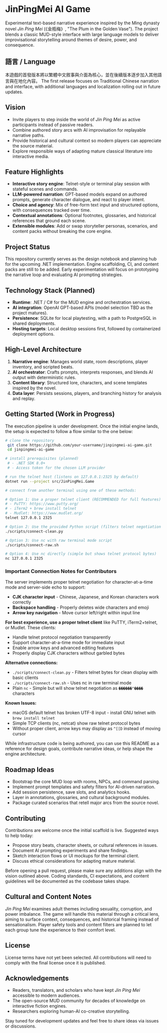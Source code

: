 # JinPingMei AI Game

Experimental text-based narrative experience inspired by the Ming dynasty novel *Jin Ping Mei* (《金瓶梅》, "The Plum in the Golden Vase"). The project blends a classic MUD-style interface with large language models to deliver improvisational storytelling around themes of desire, power, and consequence.

## 語言 / Language
本遊戲的首發版本將以繁體中文敘事與介面為核心，並在後續版本逐步加入其他語言與在地化內容。
The first release focuses on Traditional Chinese narration and interface, with additional languages and localization rolling out in future updates.

## Vision
- Invite players to step inside the world of *Jin Ping Mei* as active participants instead of passive readers.
- Combine authored story arcs with AI improvisation for replayable narrative paths.
- Provide historical and cultural context so modern players can appreciate the source material.
- Explore responsible ways of adapting mature classical literature into interactive media.

## Feature Highlights
- **Interactive story engine**: Telnet-style or terminal play session with stateful scenes and commands.
- **LLM-powered narration**: GPT-based models expand on authored prompts, generate character dialogue, and react to player intent.
- **Choice and agency**: Mix of free-form text input and structured options, with consequences tracked over time.
- **Contextual annotations**: Optional footnotes, glossaries, and historical references that ground each scene.
- **Extensible modules**: Add or swap storyteller personas, scenarios, and content packs without breaking the core engine.

## Project Status
This repository currently serves as the design notebook and planning hub for the upcoming .NET implementation. Engine scaffolding, CI, and content packs are still to be added. Early experimentation will focus on prototyping the narrative loop and evaluating AI prompting strategies.

## Technology Stack (Planned)
- **Runtime**: .NET / C# for the MUD engine and orchestration services.
- **AI integration**: OpenAI GPT-based APIs (model selection TBD as the project matures).
- **Persistence**: SQLite for local playtesting, with a path to PostgreSQL in shared deployments.
- **Hosting targets**: Local desktop sessions first, followed by containerized deployment options.

## High-Level Architecture
1. **Narrative engine**: Manages world state, room descriptions, player inventory, and scripted beats.
2. **AI orchestrator**: Crafts prompts, interprets responses, and blends AI output with deterministic rules.
3. **Content library**: Structured lore, characters, and scene templates inspired by the novel.
4. **Data layer**: Persists sessions, players, and branching history for analysis and replay.

## Getting Started (Work in Progress)
The execution pipeline is under development. Once the initial engine lands, the setup is expected to follow a flow similar to the one below:

```bash
# clone the repository
 git clone https://github.com/your-username/jinpingmei-ai-game.git
 cd jinpingmei-ai-game

# install prerequisites (planned)
 # - .NET SDK 8.0+
 # - Access token for the chosen LLM provider

# run the telnet host (listens on 127.0.0.1:2325 by default)
dotnet run --project src/JinPingMei.Game

# connect from another terminal using one of these methods:

# Option 1: Use a proper telnet client (RECOMMENDED for full features)
# - PuTTY: https://www.putty.org/
# - iTerm2 + brew install telnet
# - Mudlet: https://www.mudlet.org/
telnet 127.0.0.1 2325

# Option 2: Use the provided Python script (filters telnet negotiation bytes)
./scripts/connect-clean.py

# Option 3: Use nc with raw terminal mode script
./scripts/connect-raw.sh

# Option 4: Use nc directly (simple but shows telnet protocol bytes)
nc 127.0.0.1 2325
```

### Important Connection Notes for Contributors

The server implements proper telnet negotiation for character-at-a-time mode and server-side echo to support:
- **CJK character input** - Chinese, Japanese, and Korean characters work correctly
- **Backspace handling** - Properly deletes wide characters and emoji
- **Arrow key navigation** - Move cursor left/right within input line

**For best experience, use a proper telnet client** like PuTTY, iTerm2+telnet, or Mudlet. These clients:
- Handle telnet protocol negotiation transparently
- Support character-at-a-time mode for immediate input
- Enable arrow keys and advanced editing features
- Properly display CJK characters without garbled bytes

**Alternative connections:**
- `./scripts/connect-clean.py` - Filters telnet bytes for clean display with basic clients
- `./scripts/connect-raw.sh` - Uses nc in raw terminal mode
- Plain `nc` - Simple but will show telnet negotiation as `������"����` characters

**Known Issues:**
- macOS default telnet has broken UTF-8 input - install GNU telnet with `brew install telnet`
- Simple TCP clients (nc, netcat) show raw telnet protocol bytes
- Without proper client, arrow keys may display as `^[[D` instead of moving cursor

While infrastructure code is being authored, you can use this README as a reference for design goals, contribute narrative ideas, or help shape the engine architecture.

## Roadmap Ideas
- Bootstrap the core MUD loop with rooms, NPCs, and command parsing.
- Implement prompt templates and safety filters for AI-driven narration.
- Add session persistence, save slots, and analytics hooks.
- Layer in annotations, glossaries, and cultural background modules.
- Package curated scenarios that retell major arcs from the source novel.

## Contributing
Contributions are welcome once the initial scaffold is live. Suggested ways to help today:
- Propose story beats, character sheets, or cultural references in issues.
- Document AI prompting experiments and share findings.
- Sketch interaction flows or UI mockups for the terminal client.
- Discuss ethical considerations for adapting mature material.

Before opening a pull request, please make sure any additions align with the vision outlined above. Coding standards, CI expectations, and content guidelines will be documented as the codebase takes shape.

## Cultural and Content Notes
*Jin Ping Mei* examines adult themes including sexuality, corruption, and power imbalance. The game will handle this material through a critical lens, aiming to surface context, consequences, and historical framing instead of sensationalism. Player safety tools and content filters are planned to let each group tune the experience to their comfort level.

## License
License terms have not yet been selected. All contributions will need to comply with the final license once it is published.

## Acknowledgements
- Readers, translators, and scholars who have kept *Jin Ping Mei* accessible to modern audiences.
- The open-source MUD community for decades of knowledge on interactive fiction engines.
- Researchers exploring human-AI co-creative storytelling.

Stay tuned for development updates and feel free to share ideas via issues or discussions.
